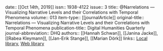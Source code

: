 date:: [[Oct 14th, 2019]]
issn:: 1938-4122
issue:: 3
title:: @Narrelations — Visualizing Narrative Levels and their Correlations with Temporal Phenomena
volume:: 013
item-type:: [[journalArticle]]
original-title:: Narrelations — Visualizing Narrative Levels and their Correlations with Temporal Phenomena
publication-title:: Digital Humanities Quarterly
journal-abbreviation:: DHQ
authors:: [[Hannah Schwan]], [[Janina Jacke]], [[Rabea Kleymann]], [[Jan-Erik Stange]], [[Marian Dörk]]
links:: [Local library](zotero://select/groups/2386895/items/W5PJED9S), [Web library](https://www.zotero.org/groups/2386895/items/W5PJED9S)
